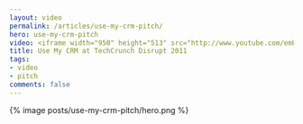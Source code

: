 ```yaml
---
layout: video
permalink: /articles/use-my-crm-pitch/
hero: use-my-crm-pitch
video: <iframe width="950" height="513" src="http://www.youtube.com/embed/6KoEpLwYJCM?rel=0" frameborder="0" allowfullscreen></iframe>
title: Use My CRM at TechCrunch Disrupt 2011
tags:
- video
- pitch
comments: false
---
```


<div class="hero">{% image posts/use-my-crm-pitch/hero.png %}</div>

<!-- <a href="/projects/use-my-crm">Use My CRM</a> (TechCrunch Disrupt Hackathon 2011) -->
